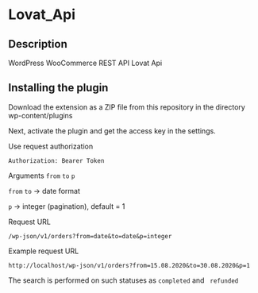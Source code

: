 # Lovat_Api

## Description
WordPress WooCommerce REST API Lovat Api

## Installing the plugin

Download the extension as a ZIP file from this repository in the directory wp-content/plugins

Next, activate the plugin and get the access key in the settings.

Use request authorization

```
Authorization: Bearer Token
```
Arguments `from` `to` `p`

`from` `to` -> date format

`p` -> integer (pagination), default = 1

Request URL
```
/wp-json/v1/orders?from=date&to=date&p=integer
```
 
Example request URL

```
http://localhost/wp-json/v1/orders?from=15.08.2020&to=30.08.2020&p=1
```

The search is performed on such statuses as `completed` and ` refunded`
